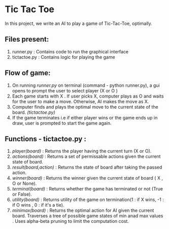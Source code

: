 # Tic Tac Toe

In this project, we write an AI to play a game of Tic-Tac-Toe, optimally.

## Files present:

1. runner.py : Contains code to run the graphical interface
2. tictactoe.py : Contains logic for playing the game

## Flow of game:

1. On running *runner.py* on terminal (command - python runner.py), a gui opens to prompt the user to select player (X or O )
2. Each game starts with X . If user picks X, computer plays as O and waits for the user to make a move. Otherwise, AI makes the move as X.
3. Computer finds and plays the optimal move to the current state of the board. *(tictactoe.py)*
4. If the game terminates i.e if either player wins or the game ends up in draw, user is prompted to start the game again.

## Functions - tictactoe.py :

1. *player(board)* : Returns the player having the current turn (X or O).
2. *actions(board)* : Returns a set of permissable actions given the current state of board.
3. *result(board,action)* : Returns the state of board after taking the passed action.
4. *winner(board)* : Returns the winner given the current state of board ( X , O or None).
5. *terminal(board)* : Returns whether the game has terminated or not (True or False).
6. *utility(board)* : Returns utility of the game on termination(1 : if X wins, -1 : if O wins , 0 : if it's a tie).
7. *minimax(board)* : Returns the optimal action for AI given the current board. Traverses a tree of possible game states of min anad max values . Uses alpha-beta pruning to limit the computation cost.
